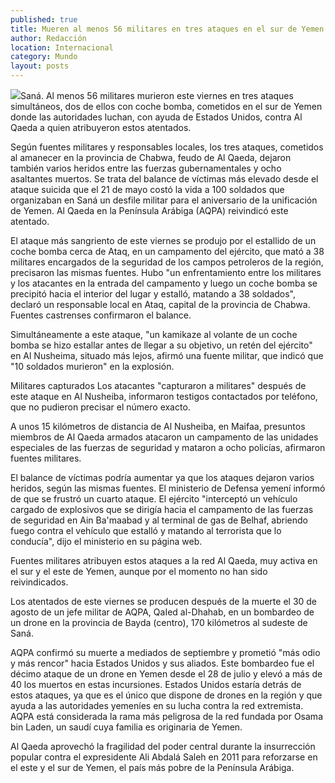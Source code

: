 ```yaml
---
published: true
title: Mueren al menos 56 militares en tres ataques en el sur de Yemen
author: Redacción
location: Internacional
category: Mundo
layout: posts
---
```


![](http://i.imgur.com/hMsUMZgm.jpg)Saná. Al menos 56 militares murieron este viernes en tres ataques simultáneos, dos de ellos con coche bomba, cometidos en el sur de Yemen donde las autoridades luchan, con ayuda de Estados Unidos, contra Al Qaeda a quien atribuyeron estos atentados.

Según fuentes militares y responsables locales, los tres ataques, cometidos al amanecer en la provincia de Chabwa, feudo de Al Qaeda, dejaron también varios heridos entre las fuerzas gubernamentales y ocho asaltantes muertos. Se trata del balance de víctimas más elevado desde el ataque suicida que el 21 de mayo costó la vida a 100 soldados que organizaban en Saná un desfile militar para el aniversario de la unificación de Yemen. Al Qaeda en la Península Arábiga (AQPA) reivindicó este atentado.

El ataque más sangriento de este viernes se produjo por el estallido de un coche bomba cerca de Ataq, en un campamento del ejército, que mató a 38 militares encargados de la seguridad de los campos petroleros de la región, precisaron las mismas fuentes. Hubo "un enfrentamiento entre los militares y los atacantes en la entrada del campamento y luego un coche bomba se precipitó hacia el interior del lugar y estalló, matando a 38 soldados", declaró un responsable local en Ataq, capital de la provincia de Chabwa. Fuentes castrenses confirmaron el balance.

Simultáneamente a este ataque, "un kamikaze al volante de un coche bomba se hizo estallar antes de llegar a su objetivo, un retén del ejército" en Al Nusheima, situado más lejos, afirmó una fuente militar, que indicó que "10 soldados murieron" en la explosión.

Militares capturados Los atacantes "capturaron a militares" después de este ataque en Al Nusheiba, informaron testigos contactados por teléfono, que no pudieron precisar el número exacto.

A unos 15 kilómetros de distancia de Al Nusheiba, en Maifaa, presuntos miembros de Al Qaeda armados atacaron un campamento de las unidades especiales de las fuerzas de seguridad y mataron a ocho policías, afirmaron fuentes militares.

El balance de víctimas podría aumentar ya que los ataques dejaron varios heridos, según las mismas fuentes. El ministerio de Defensa yemení informó de que se frustró un cuarto ataque. El ejército "interceptó un vehículo cargado de explosivos que se dirigía hacia el campamento de las fuerzas de seguridad en Ain Ba'maabad y al terminal de gas de Belhaf, abriendo fuego contra el vehículo que estalló y matando al terrorista que lo conducía", dijo el ministerio en su página web.

Fuentes militares atribuyen estos ataques a la red Al Qaeda, muy activa en el sur y el este de Yemen, aunque por el momento no han sido reivindicados.

Los atentados de este viernes se producen después de la muerte el 30 de agosto de un jefe militar de AQPA, QaIed al-Dhahab, en un bombardeo de un drone en la provincia de Bayda (centro), 170 kilómetros al sudeste de Saná.

AQPA confirmó su muerte a mediados de septiembre y prometió "más odio y más rencor" hacia Estados Unidos y sus aliados. Este bombardeo fue el décimo ataque de un drone en Yemen desde el 28 de julio y elevó a más de 40 los muertos en estas incursiones. Estados Unidos estaría detrás de estos ataques, ya que es el único que dispone de drones en la región y que ayuda a las autoridades yemeníes en su lucha contra la red extremista. AQPA está considerada la rama más peligrosa de la red fundada por Osama bin Laden, un saudí cuya familia es originaria de Yemen.

Al Qaeda aprovechó la fragilidad del poder central durante la insurrección popular contra el expresidente Ali Abdalá Saleh en 2011 para reforzarse en el este y el sur de Yemen, el país más pobre de la Península Arábiga.
